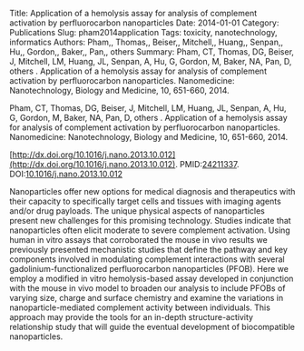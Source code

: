 Title: Application of a hemolysis assay for analysis of complement activation by perfluorocarbon nanoparticles
Date: 2014-01-01
Category: Publications
Slug: pham2014application
Tags: toxicity, nanotechnology, informatics
Authors: Pham,, Thomas,, Beiser,, Mitchell,, Huang,, Senpan,, Hu,, Gordon,, Baker,, Pan,, others
Summary: Pham, CT, Thomas, DG, Beiser, J, Mitchell, LM, Huang, JL, Senpan, A, Hu, G, Gordon, M, Baker, NA, Pan, D, others . Application of a hemolysis assay for analysis of complement activation by perfluorocarbon nanoparticles. Nanomedicine: Nanotechnology, Biology and Medicine, 10, 651-660, 2014. 

Pham, CT, Thomas, DG, Beiser, J, Mitchell, LM, Huang, JL, Senpan, A, Hu, G, Gordon, M, Baker, NA, Pan, D, others . Application of a hemolysis assay for analysis of complement activation by perfluorocarbon nanoparticles. Nanomedicine: Nanotechnology, Biology and Medicine, 10, 651-660, 2014. 

[http://dx.doi.org/10.1016/j.nano.2013.10.012](http://dx.doi.org/10.1016/j.nano.2013.10.012). PMID:[24211337](http://www.ncbi.nlm.nih.gov/pubmed/24211337). DOI:[10.1016/j.nano.2013.10.012](http://dx.doi.org/10.1016/j.nano.2013.10.012)

Nanoparticles offer new options for medical diagnosis and therapeutics with their capacity to specifically target cells and tissues with imaging agents and/or drug payloads. The unique physical aspects of nanoparticles present new challenges for this promising technology. Studies indicate that nanoparticles often elicit moderate to severe complement activation. Using human in vitro assays that corroborated the mouse in vivo results we previously presented mechanistic studies that define the pathway and key components involved in modulating complement interactions with several gadolinium-functionalized perfluorocarbon nanoparticles (PFOB). Here we employ a modified in vitro hemolysis-based assay developed in conjunction with the mouse in vivo model to broaden our analysis to include PFOBs of varying size, charge and surface chemistry and examine the variations in nanoparticle-mediated complement activity between individuals. This approach may provide the tools for an in-depth structure-activity relationship study that will guide the eventual development of biocompatible nanoparticles.
